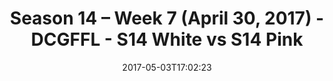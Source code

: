 ---
title: Season 14 – Week 7 (April 30, 2017) - DCGFFL - S14 White vs S14 Pink
teams-score:
- team: _teams/s14-white.md
  score: 27
- team: _teams/s14-pink.md
  score: 20
mvp: Chris & Andrew
game-ball: Jack S. & Buck
season: 14
week: 7
date: '2017-05-03T17:02:23'
pageid: season-14-week-7-april-30-2017-5108-vs-5102
---